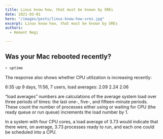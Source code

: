 ```yaml
---
title: Linux know how, that must be known by SREs
date: 2021-03-01
hero: "/images/posts/linux-know-how-sres.jpg"
excerpt: Linux know how, that must be known by SREs
authors:
  - Hemant Negi

---
```



## Was your Mac rebooted recently?

```bash
> uptime
```
   
The response also shows whether CPU utilization is increasing recently:

6:35  up 9 days, 11:56, 7 users, load averages: 2.09 2.24 2.06
   
“load averages” numbers are calculations of the average system load over three periods of times: the last one-, five-, and fifteen-minute periods. These count the number of processes either using or waiting for CPU (the ready queue or run queue) increments the load number by 1.

In a system with four CPU cores, a load average of 3.73 would indicate that there were, on average, 3.73 processes ready to run, and each one could be scheduled into a CPU.